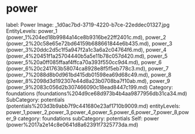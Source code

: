 # power

label: Power
Image: \_1d0ac7bd-3719-4220-b7ce-22eddec01327.jpg
EntityLevels: power_1 (power_1%204ed18b9984a14ce8b9316be22ff2401c.md), power_2 (power_2%20c58e65e72bd64159b688661844e6b435.md), power_3 (power_3%20ddc2d5c1f5a947f2a1c3a6a2c04764f6.md), power_4 (power_4%20451f1a25704440b5a5e11b78c057d420.md), power_5 (power_5%20a0ff085ffaaf4ffca70a393f550cc9d4.md), power_6 (power_6%20c241763b58074ca8928e8f5f5eb778c3.md), power_7 (power_7%2088d8b0d961bd415db01598ea69d68c49.md), power_8 (power_8%2098d3d192307e44d8a23b0708ba7f10ab.md), power_9 (power_9%2083c056d2b307466090c18ead8447c199.md)
Category: foundations (foundations%204d9ce68d973b4b4aa9877956db31ca34.md)
SubCategory: potentials (potentials%203d3b9abb7f9c441680e23af1710b9009.md)
entityLevels: power_1,power_2,power_3,power_4,power_5,power_6,power_7,power_8,power_9
category: foundations
subCategory: potentials
Self: power (power%2017a2e14c8e0641d8a62391f7325773da.md)

[](Untitled%20ee651602c99442e8934042f6e0831fa7.md)
